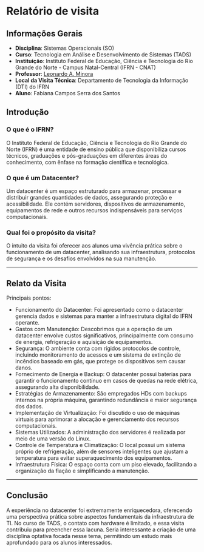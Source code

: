 # Relatório de visita

## Informações Gerais
- **Disciplina**: Sistemas Operacionais (SO)  
- **Curso**: Tecnologia em Análise e Desenvolvimento de Sistemas (TADS)  
- **Instituição**: Instituto Federal de Educação, Ciência e Tecnologia do Rio Grande do Norte - Campus Natal-Central (IFRN - CNAT)  
- **Professor**: [Leonardo A. Minora](https://github.com/leonardo-minora)  
- **Local da Visita Técnica**: Departamento de Tecnologia da Informação (DTI) do IFRN  
- **Aluno**: Fabiana Campos Serra dos Santos

## Introdução  

### O que é o IFRN?  
O Instituto Federal de Educação, Ciência e Tecnologia do Rio Grande do Norte (IFRN) é uma entidade de ensino pública que disponibiliza cursos técnicos, graduações e pós-graduações em diferentes áreas do conhecimento, com ênfase na formação científica e tecnológica.  

### O que é um Datacenter?  
Um datacenter é um espaço estruturado para armazenar, processar e distribuir grandes quantidades de dados, assegurando proteção e acessibilidade. Ele contém servidores, dispositivos de armazenamento, equipamentos de rede e outros recursos indispensáveis para serviços computacionais.  

### Qual foi o propósito da visita?  
O intuito da visita foi oferecer aos alunos uma vivência prática sobre o funcionamento de um datacenter, analisando sua infraestrutura, protocolos de segurança e os desafios envolvidos na sua manutenção.  

---

## Relato da Visita  
Principais pontos:

- Funcionamento do Datacenter: Foi apresentado como o datacenter gerencia dados e sistemas para manter a infraestrutura digital do IFRN operante.
- Gastos com Manutenção: Descobrimos que a operação de um datacenter envolve custos significativos, principalmente com consumo de energia, refrigeração e aquisição de equipamentos.
- Segurança: O ambiente conta com rígidos protocolos de controle, incluindo monitoramento de acessos e um sistema de extinção de incêndios baseado em gás, que protege os dispositivos sem causar danos.
- Fornecimento de Energia e Backup: O datacenter possui baterias para garantir o funcionamento contínuo em casos de quedas na rede elétrica, assegurando alta disponibilidade.
- Estratégias de Armazenamento: São empregados HDs com backups internos na própria máquina, garantindo redundância e maior segurança dos dados.
- Implementação de Virtualização: Foi discutido o uso de máquinas virtuais para aprimorar a alocação e gerenciamento dos recursos computacionais.
- Sistemas Utilizados: A administração dos servidores é realizada por meio de uma versão do Linux.
- Controle de Temperatura e Climatização: O local possui um sistema próprio de refrigeração, além de sensores inteligentes que ajustam a temperatura para evitar superaquecimento dos equipamentos.
- Infraestrutura Física: O espaço conta com um piso elevado, facilitando a organização da fiação e simplificando a manutenção. 

---

## Conclusão  
A experiência no datacenter foi extremamente enriquecedora, oferecendo uma perspectiva prática sobre aspectos fundamentais da infraestrutura de TI. No curso de TADS, o contato com hardware é limitado, e essa visita contribuiu para preencher essa lacuna. Seria interessante a criação de uma disciplina optativa focada nesse tema, permitindo um estudo mais aprofundado para os alunos interessados.

